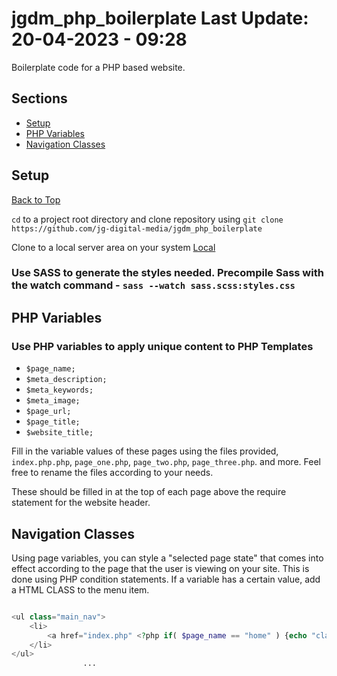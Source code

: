 # jgdm_php_boilerplate **Last Update:** 20-04-2023 - 09:28

Boilerplate code for a PHP based website. 


## **Sections**

  + [Setup](#setup)
  + [PHP Variables](#php-variables)
  + [Navigation Classes](#navigation-classes)

## Setup
[Back to Top](#sections)

```cd``` to a project root directory and clone repository using ```git clone https://github.com/jg-digital-media/jgdm_php_boilerplate```

Clone to a local server area on your system  [Local](http://localhost/jgdm_php_boilerplate)

### Use SASS to generate the styles needed. Precompile Sass with the watch command - ```sass --watch sass.scss:styles.css```


## PHP Variables

### Use PHP variables to apply unique content to PHP Templates
  + `$page_name;`
  + `$meta_description;`
  + `$meta_keywords;`
  + `$meta_image;`
  + `$page_url;`
  + `$page_title;`
  + `$website_title;`


Fill in the variable values of these pages using the files provided, `index.php.php`, `page_one.php`, `page_two.php`, `page_three.php`. and more. Feel free to rename the files according to your needs.

These should be filled in at the top of each page above the require statement for the website header.


## Navigation Classes

Using page variables, you can style a "selected page state" that comes into effect according to the page that the user is viewing on your site.  This is done using PHP condition statements.  If a variable has a certain value, add a HTML CLASS to the menu item.

```php

<ul class="main_nav">
    <li>
        <a href="index.php" <?php if( $page_name == "home" ) {echo "class=\"selected\"" ;}  ?>>Home</a>
    </li>
</ul>
                ...

```
